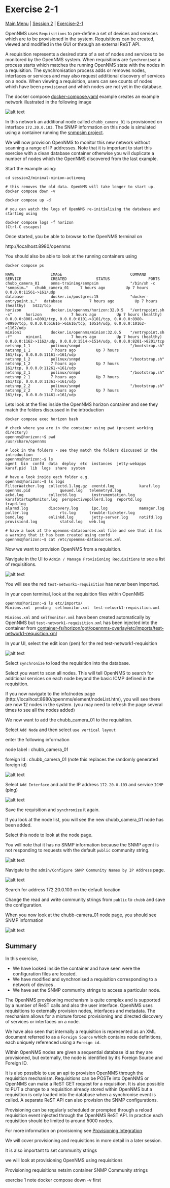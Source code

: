 # Exercise 2-1 

[Main Menu](../README.md) | [Session 2](../session2/README.md) | [Exercise-2-1](../session1/Exercise-2-1.md)

OpenNMS uses `Requisitions` to pre-define a set of devices and services which are to be provisioned in the system. 
Requisitions can be created, viewed and modified in the GUI or through an external ReST API. 

A requisition represents a desired state of a set of nodes and services to be monitored by the OpenNMS system. 
When requisitions are `Synchronised` a process starts which matches the running OpenNMS state with the nodes in a requisition. 
The synchronisation process adds or removes nodes, interfaces or services and may also request additional discovery of services on a node.
When viewing a requisition, users can see counts of nodes which have been `provisioned` and which nodes are not yet in the database.

The docker compose [docker-compose.yaml](../session2/minimal-minion-activemq/docker-compose.yaml) example creates an example network illustrated in the following image

![alt text](../session2/images/examplenetwork2.drawio.png "Figure examplenetwork2.drawio.png")

In this network an additional node called `chubb_camera_01` is provisioned on interface `172.20.0.103`.
The SNMP information on this node is simulated using a container running the [snmpsim project](https://github.com/etingof/snmpsim/tree/master).

We will now provision OpenNMS to monitor this new network without scanning a range of IP addresses.
Note that it is important to start this exercise with a clean database container otherwise you will duplicate a number of nodes which the OpenNMS discovered from the last example.

Start the example using:

```
cd session2/minimal-minion-activemq

# this removes the old data. OpenNMS will take longer to start up.
docker compose down -v

docker compose up -d

# you can watch the logs of OpenNMS re-initialising the database and starting using

docker compose logs -f horizon
(Ctrl-C escapes)
```

Once started, you be able to browse to the OpenNMS terminal on

http://localhost:8980/opennms

You should also be able to look at the running containers using 

```
docker compose ps

NAME                IMAGE                              COMMAND                  SERVICE             CREATED             STATUS                 PORTS
chubb_camera_01     onms-training/snmpsim              "/bin/sh -c 'snmpsim…"   chubb_camera_01     7 hours ago         Up 7 hours             0.0.0.0:11561->161/udp
database            docker.io/postgres:15              "docker-entrypoint.s…"   database            7 hours ago         Up 7 hours (healthy)   5432/tcp
horizon             docker.io/opennms/horizon:32.0.5   "/entrypoint.sh -s"      horizon             7 hours ago         Up 7 hours (healthy)   0.0.0.0:8001->8001/tcp, 0.0.0.0:8101->8101/tcp, 0.0.0.0:8980->8980/tcp, 0.0.0.0:61616->61616/tcp, 10514/udp, 0.0.0.0:10162->1162/udp
minion1             docker.io/opennms/minion:32.0.5    "/entrypoint.sh -f"      minion1             7 hours ago         Up 7 hours (healthy)   0.0.0.0:1162->1162/udp, 0.0.0.0:1514->1514/udp, 0.0.0.0:8201->8201/tcp
netsnmp_1_1         polinux/snmpd                      "/bootstrap.sh"          netsnmp_1_1         7 hours ago         Up 7 hours             161/tcp, 0.0.0.0:11161->161/udp
netsnmp_1_2         polinux/snmpd                      "/bootstrap.sh"          netsnmp_1_2         7 hours ago         Up 7 hours             161/tcp, 0.0.0.0:11261->161/udp
netsnmp_2_1         polinux/snmpd                      "/bootstrap.sh"          netsnmp_2_1         7 hours ago         Up 7 hours             161/tcp, 0.0.0.0:11361->161/udp
netsnmp_2_2         polinux/snmpd                      "/bootstrap.sh"          netsnmp_2_2         7 hours ago         Up 7 hours             161/tcp, 0.0.0.0:11461->161/udp
```

Lets look at the files inside the OpenNMS horizon container and see they match the folders discussed in the introduction

```
docker compose exec horizon bash

# check where you are in the container using pwd (present working directory)
opennms@horizon:~$ pwd
/usr/share/opennms

# look in the folders - see they match the folders discussed in the introduction
opennms@horizon:~$ ls
agent  bin  confd  data  deploy  etc  instances  jetty-webapps  karaf.pid  lib  logs  share  system

# have a look inside each folder e.g.
opennms@horizon:~$ ls logs
FilterWatcher.log  collectd.1.log.gz  eventd.log           karaf.log                opennms.pid             queued.log   telemetryd.log
ackd.log           collectd.log       instrumentation.log  karafStartupMonitor.log  perspectivepollerd.log  reportd.log  trapd.log
alarmd.log         discovery.log      ipc.log              manager.log              poller.log              rtc.log      trouble-ticketer.log
bsmd.log           enlinkd.log        jetty-server.log     notifd.log               provisiond.log          statsd.log   web.log

# have a look at the opennms-datasources.xml file and see that it has a warning that it has been created using confd
opennms@horizon:~$ cat /etc/opennms-datasources.xml

```

Now we want to provision OpenNMS from a requisition.

Navigate in the UI to `Admin / Manage Provisioning Requisitions`  to see a list of requisitions.

![alt text](../session2/images/requisitions.png "Figure requisitions.png")

You will see the red `test-network1-requisition` has never been imported.

In your open terminal, look at the requisition files within OpenNMS

```
opennms@horizon:~$ ls etc/imports/
Minions.xml  pending  selfmonitor.xml  test-network1-requisition.xml

```
`Minions.xml`  and `selfmonitor.xml` have been created automatically by OpenNMS but `test-network1-requisition.xml` has been injected into the container from 
[container-fs/horizon/opt/opennms-overlay/etc/imports/test-network1-requisition.xml](../session2/minimal-minion-activemq/container-fs/horizon/opt/opennms-overlay/etc/imports/test-network1-requisition.xml)

In your UI, select the edit icon (pen) for the red test-network1-requisition

![alt text](../session2/images/test-network1-requisition1.png "Figure test-network1-requisition1.png")

Select `synchronize` to load the requisition into the database.

Select you want to scan all nodes. 
This will tell OpenNMS to search for additional services on each node beyond the basic ICMP defined in the requisition.

If you now navigate to the info/nodes page (http://localhost:8980/opennms/element/nodeList.htm), you will see there are now 12 nodes in the system.
(you may need to refresh the page several times to see all the nodes added)

We now want to add the chubb_camera_01 to the requisition.

Select `Add Node` and then select `use vertical layout` 

enter the following information

node label : chubb_camera_01

foreign Id : chubb_camera_01 (note this replaces the randomly generated foreign id)

![alt text](../session2/images/chubb_camera_01_testRequisition.png "Figure chubb_camera_01_testRequisition.png")

Select `Add Interface` and add the IP address `172.20.0.103` and service `ICMP`  (ping)

![alt text](../session2/images/chubb_camera_01_addinterface.png "Figure chubb_camera_01_addinterface.png")

Save the requisition and `synchronize` it again.

If you look at the node list, you will see the new chubb_camera_01 node has been added. 

Select this node to look at the node page.

You will note that it has no SNMP information because the SNMP agent is not responding to requests with the default `public` community string.

![alt text](../session2/images/chubb-camera_01_noSNMP.png "Figure chubb-camera_01_noSNMP.png")

Navigate to the `admin/Configure SNMP Community Names by IP Address` page.

![alt text](../session2/images/chubb-camera_01_SNMPConfig.png "Figure chubb-camera_01_SNMPConfig.png")

Search for address 172.20.0.103  on the default location

Change the read and write community strings from `public` to `chubb`  and save the configuration.

When you now look at the chubb-camera_01 node page, you should see SNMP information 

![alt text](../session2/images/chubb-camera_01_withSNMP.png "Figure chubb-camera_01_withSNMP.png")


## Summary

In this exercise,

* We have looked inside the container and have seen were the configuration files are located.
* We have modified and synchronised a requisition corresponding to a network of devices .
* We have set the SNMP community strings to access  a particular node.


The OpenNMS provisioning mechanism is quite complex and is supported by a number of ReST calls and also the user interface.
OpenNMS uses requisitions to externally provision nodes, interfaces and metadata.
The mechanism allows for a mixture forced provisioning and directed discovery of services or interfaces on a node.

We have also seen that internally a requisition is represented as an XML document referred to as a `Foreign Source` which contains node definitions, each uniquely referenced using a `Foreign id`. 

Within OpenNMS nodes are given a sequential database id as they are provisioned, but externally, the node is identified by it’s Foreign Source and Foreign ID. 

It is also possible to use an api to provision OpenNMS through the requisition mechanism.
Requisitions can be POSTe into OpenNMS or OpenNMS can make a ReST GET request for a requisition. 
It is also possible to PUT a change to a requisition already stored within OpenNMS but a requisition is only loaded into the database when a synchronise event is called. 
A separate ReST API can also provision the SNMP configurations.

Provisioning can be regularly scheduled or prompted through a reload requisition event injected through the OpenNMS ReST API. 
In practice each requisition should be limited to around 5000 nodes.

For more information on provisioning see [Provisioning Integration](https://docs.opennms.com/horizon/30/operation/provisioning/integration.html)

We will cover provisioning and  requisitions in more detail in a later session. 


















It is also important to set community strings

we will look at provisioning OpenNMS using requisitions










Provisioning  requisitions
netsim container
SNMP Community strings

exercise 1
note docker compose down -v first
